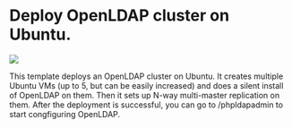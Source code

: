 # Deploy OpenLDAP cluster on Ubuntu.

<a href="https://portal.azure.com/#create/Microsoft.Template/uri/https%3A%2F%2Fraw.githubusercontent.com%2Fvinhub%2Fazure-quickstart-templates%2Foldap2%2Fopenldap-cluster-ubuntu%2Fazuredeploy.json" target="_blank"><img src="http://azuredeploy.net/deploybutton.png"/></a>

This template deploys an OpenLDAP cluster on Ubuntu. It creates multiple Ubuntu VMs (up to 5, but can be easily increased) and does a silent install of OpenLDAP on them. Then it sets up N-way multi-master replication on them. After the deployment is successful, you can go to /phpldapadmin to start congfiguring OpenLDAP.
